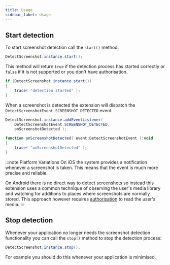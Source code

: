 ```yaml
---
title: Usage
sidebar_label: Usage
---
```



## Start detection


To start screenshot detection call the `start()` method. 

```actionscript
DetectScreenshot.instance.start();
```

This method will return `true` if the detection process has started correctly or `false` if it is not supported or you don't have authorisation.


```actionscript
if (DetectScreenshot.instance.start())
{
    trace( "detection started" );
}
```

When a screenshot is detected the extension will dispatch the `DetectScreenshotEvent.SCREENSHOT_DETECTED` event.


```actionscript
DetectScreenshot.instance.addEventListener( 
    DetectScreenshotEvent.SCREENSHOT_DETECTED, 
    onScreenshotDetected );

function onScreenshotDetected( event:DetectScreenshotEvent ):void
{
    trace( "onScreenshotDetected" );
}
```


:::note Platform Variations
On iOS the system provides a notification whenever a screenshot is taken. This means that the event is much more precise and reliable.

On Android there is no direct way to detect screenshots so instead this extension uses a common technique of observing the user's media library 
and watching for additions to places where screenshots are normally stored. This approach however requires [authorisation](authorisation) to read the user's media. 
:::



## Stop detection

Whenever your application no longer needs the screenshot detection functionality you can call the `stop()` method to stop the detection process:


```actionscript
DetectScreenshot.instance.stop();
```

For example you should do this whenever your application is minimised. 
